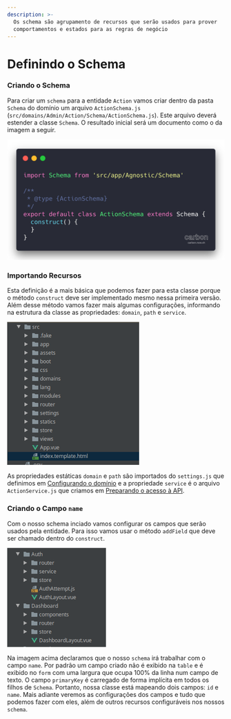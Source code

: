 ```yaml
---
description: >-
  Os schema são agrupamento de recursos que serão usados para prover
  comportamentos e estados para as regras de negócio
---
```


# Definindo o Schema

### Criando o Schema

Para criar um `schema` para a entidade `Action` vamos criar dentro da pasta `Schema` do domínio um arquivo `ActionSchema.js` \(`src/domains/Admin/Action/Schema/ActionSchema.js`\). Este arquivo deverá estender a classe `Schema`. O resultado inicial será um documento como o da imagem a seguir.

![](../.gitbook/assets/image%20%2824%29.png)

### Importando Recursos

Esta definição é a mais básica que podemos fazer para esta classe porque o método `construct` deve ser implementado mesmo nessa primeira versão. Além desse método vamos fazer mais algumas configurações, informando na estrutura da classe as propriedades: `domain`, `path` e `service`. 

![](../.gitbook/assets/image%20%282%29.png)

As propriedades estáticas `domain` e `path` são importados do `settings.js` que definimos em [Configurando o domínio](configurando-o-dominio.md) e a propriedade `service` é o arquivo `ActionService.js` que criamos em [Preparando o acesso à API](criando-o-service.md).

### Criando o Campo `name`

Com o nosso schema inciado vamos configurar os campos que serão usados pela entidade. Para isso vamos usar o método `addField` que deve ser chamado dentro do `construct`.

![](../.gitbook/assets/image%20%2817%29.png)

Na imagem acima declaramos que o nosso `schema` irá trabalhar com o campo `name`.  Por padrão um campo criado não é exibido na `table` e é exibido no `form` com uma largura que ocupa 100% da linha num campo de texto. O campo `primaryKey` é carregado de forma implícita em todos os filhos de `Schema`. Portanto, nossa classe está mapeando dois campos: `id` e `name`. Mais adiante veremos as configurações dos campos e tudo que podemos fazer com eles, além de outros recursos configuráveis nos nossos `schema`.




